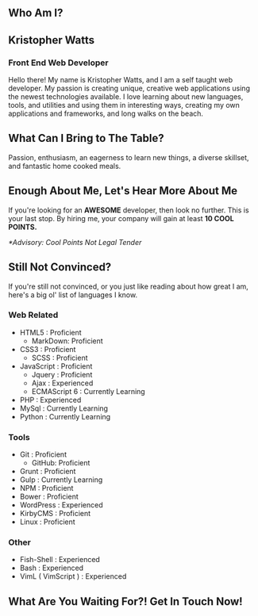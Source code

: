 ## Who Am I?
## Kristopher Watts
### Front End Web Developer
Hello there! My name is Kristopher Watts, and I am a self taught web developer. My passion is creating unique, creative web applications using the newest technologies available. I love learning about new languages, tools, and utilities and using them in interesting ways, creating my own applications and frameworks, and long walks on the beach.

## What Can I Bring to The Table?
Passion, enthusiasm, an eagerness to learn new things, a diverse skillset, and fantastic home cooked meals.

## Enough About Me, Let's Hear More About Me
If you're looking for an <strong>AWESOME</strong> developer, then look no further. This is your last stop. By hiring me, your company will gain at least <strong>10 COOL POINTS.</strong>

*\*Advisory: Cool Points Not Legal Tender*

## Still Not Convinced?
If you're still not convinced, or you just like reading about how great I am, here's a big ol' list of languages I know.

### Web Related
- HTML5 : Proficient
    - MarkDown: Proficient
- CSS3 : Proficient
    - SCSS : Proficient
- JavaScript : Proficient
    - Jquery : Proficient
    - Ajax : Experienced
    - ECMAScript 6 : Currently Learning
- PHP : Experienced
- MySql : Currently Learning
- Python : Currently Learning

### Tools
- Git : Proficient
    - GitHub: Proficient
- Grunt : Proficient
- Gulp : Currently Learning
- NPM : Proficient
- Bower : Proficient
- WordPress : Experienced
- KirbyCMS : Proficient
- Linux : Proficient

### Other
- Fish-Shell : Experienced
- Bash : Experienced
- VimL ( VimScript ) : Experienced

## What Are You Waiting For?! Get In Touch Now!

